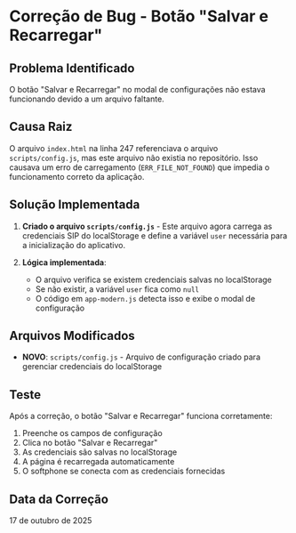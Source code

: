 # Correção de Bug - Botão "Salvar e Recarregar"

## Problema Identificado

O botão "Salvar e Recarregar" no modal de configurações não estava funcionando devido a um arquivo faltante.

## Causa Raiz

O arquivo `index.html` na linha 247 referenciava o arquivo `scripts/config.js`, mas este arquivo não existia no repositório. Isso causava um erro de carregamento (`ERR_FILE_NOT_FOUND`) que impedia o funcionamento correto da aplicação.

## Solução Implementada

1. **Criado o arquivo `scripts/config.js`** - Este arquivo agora carrega as credenciais SIP do localStorage e define a variável `user` necessária para a inicialização do aplicativo.

2. **Lógica implementada**:
   - O arquivo verifica se existem credenciais salvas no localStorage
   - Se não existir, a variável `user` fica como `null`
   - O código em `app-modern.js` detecta isso e exibe o modal de configuração

## Arquivos Modificados

- **NOVO**: `scripts/config.js` - Arquivo de configuração criado para gerenciar credenciais do localStorage

## Teste

Após a correção, o botão "Salvar e Recarregar" funciona corretamente:
1. Preenche os campos de configuração
2. Clica no botão "Salvar e Recarregar"
3. As credenciais são salvas no localStorage
4. A página é recarregada automaticamente
5. O softphone se conecta com as credenciais fornecidas

## Data da Correção

17 de outubro de 2025

